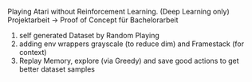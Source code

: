 Playing Atari without Reinforcement Learning. (Deep Learning only) <br>
Projektarbeit -> Proof of Concept für Bachelorarbeit
1. self generated Dataset by Random Playing
2. adding env wrappers grayscale (to reduce dim) and Framestack (for context)
3. Replay Memory, explore (via Greedy) and save good actions to get better dataset samples
